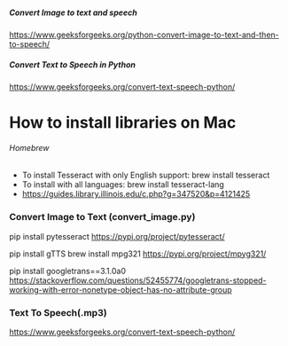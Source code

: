 

##### Convert Image to text and speech
https://www.geeksforgeeks.org/python-convert-image-to-text-and-then-to-speech/
##### Convert Text to Speech in Python
https://www.geeksforgeeks.org/convert-text-speech-python/



# How to install libraries on Mac

###### Homebrew

- To install Tesseract with only English support:
brew install tesseract
- To install with all languages:
brew install tesseract-lang
- https://guides.library.illinois.edu/c.php?g=347520&p=4121425

### Convert Image to Text (convert_image.py)
pip install pytesseract
https://pypi.org/project/pytesseract/

pip install gTTS
brew install mpg321
https://pypi.org/project/mpyg321/

pip install googletrans==3.1.0a0
https://stackoverflow.com/questions/52455774/googletrans-stopped-working-with-error-nonetype-object-has-no-attribute-group


### Text To Speech(.mp3)
https://www.geeksforgeeks.org/convert-text-speech-python/
